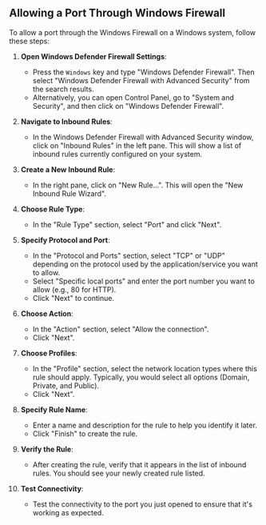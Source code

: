 ## Allowing a Port Through Windows Firewall

To allow a port through the Windows Firewall on a Windows system, follow these steps:

1. **Open Windows Defender Firewall Settings**:
   - Press the `Windows` key and type "Windows Defender Firewall". Then select "Windows Defender Firewall with Advanced Security" from the search results.
   - Alternatively, you can open Control Panel, go to "System and Security", and then click on "Windows Defender Firewall".

2. **Navigate to Inbound Rules**:
   - In the Windows Defender Firewall with Advanced Security window, click on "Inbound Rules" in the left pane. This will show a list of inbound rules currently configured on your system.

3. **Create a New Inbound Rule**:
   - In the right pane, click on "New Rule...". This will open the "New Inbound Rule Wizard".

4. **Choose Rule Type**:
   - In the "Rule Type" section, select "Port" and click "Next".

5. **Specify Protocol and Port**:
   - In the "Protocol and Ports" section, select "TCP" or "UDP" depending on the protocol used by the application/service you want to allow.
   - Select "Specific local ports" and enter the port number you want to allow (e.g., 80 for HTTP).
   - Click "Next" to continue.

6. **Choose Action**:
   - In the "Action" section, select "Allow the connection".
   - Click "Next".

7. **Choose Profiles**:
   - In the "Profile" section, select the network location types where this rule should apply. Typically, you would select all options (Domain, Private, and Public).
   - Click "Next".

8. **Specify Rule Name**:
   - Enter a name and description for the rule to help you identify it later.
   - Click "Finish" to create the rule.

9. **Verify the Rule**:
   - After creating the rule, verify that it appears in the list of inbound rules. You should see your newly created rule listed.

10. **Test Connectivity**:
    - Test the connectivity to the port you just opened to ensure that it's working as expected.
